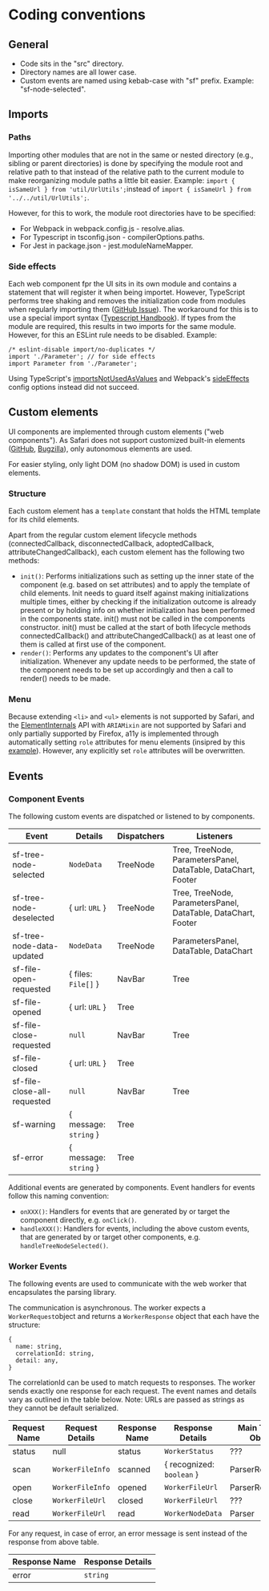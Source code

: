 # Coding conventions

## General

* Code sits in the "src" directory.
* Directory names are all lower case.
* Custom events are named using kebab-case with "sf" prefix. Example: "sf-node-selected".

## Imports

### Paths

Importing other modules that are not in the same or nested directory (e.g., sibling or parent directories) is done by specifying the module root and relative path to that instead of the relative path to the current module to make reorganizing module paths a little bit easier. Example: `import { isSameUrl } from 'util/UrlUtils';`instead of `import { isSameUrl } from '../../util/UrlUtils';`.

However, for this to work, the module root directories have to be specified:
* For Webpack in webpack.config.js - resolve.alias.
* For Typescript in tsconfig.json - compilerOptions.paths.
* For Jest in package.json - jest.moduleNameMapper.

### Side effects

Each web component fpr the UI sits in its own module and contains a statement that will register it when being importet. However, TypeScript performs tree shaking and removes the initialization code from modules when regularly importing them ([GitHub Issue](https://github.com/microsoft/TypeScript/issues/9191)). The workaround for this is to use a special import syntax ([Typescript Handbook](https://www.typescriptlang.org/docs/handbook/modules.html#import-a-module-for-side-effects-only)). If types from the module are required, this results in two imports for the same module. However, for this an ESLint rule needs to be disabled. Example:

    /* eslint-disable import/no-duplicates */
    import './Parameter'; // for side effects
    import Parameter from './Parameter';

Using TypeScript's [importsNotUsedAsValues](https://www.typescriptlang.org/tsconfig#importsNotUsedAsValues) and Webpack's [sideEffects](https://webpack.js.org/guides/tree-shaking/) config options instead did not succeed.

## Custom elements

UI components are implemented through custom elements ("web components"). As Safari does not support customized built-in elements ([GitHub](https://github.com/WebKit/standards-positions/issues/97), [Bugzilla](https://bugs.webkit.org/show_bug.cgi?id=182671)), only autonomous elements are used.

For easier styling, only light DOM (no shadow DOM) is used in custom elements.

### Structure

Each custom element has a `template` constant that holds the HTML template for its child elements.

Apart from the regular custom element lifecycle methods (connectedCallback, disconnectedCallback, adoptedCallback, attributeChangedCallback), each custom element has the following two methods:
* `init()`: Performs initializations such as setting up the inner state of the component (e.g. based on set attributes) and to apply the template of child elements. Init needs to guard itself against making initializations multiple times, either by checking if the initialization outcome is already present or by holding info on whether initialization has been performed in the components state. init() must not be called in the components constructor. init() must be called at the start of both lifecycle methods connectedCallback() and attributeChangedCallback() as at least one of them is called at first use of the component.
* `render()`: Performs any updates to the component's UI after initialization. Whenever any update needs to be performed, the state of the component needs to be set up accordingly and then a call to render() needs to be made.

### Menu

Because extending `<li>` and `<ul>` elements is not supported by Safari, and the [ElementInternals](https://developer.mozilla.org/en-US/docs/Web/API/ElementInternals) API with `ARIAMixin` are not supported by Safari and only partially supported by Firefox, a11y is implemented through automatically setting `role` attributes for menu elements (insipred by this [example](https://www.w3.org/WAI/ARIA/apg/example-index/menubar/menubar-navigation)). However, any explicitly set `role` attributes will be overwritten.

## Events

### Component Events

The following custom events are dispatched or listened to by components.

| Event                       | Details               | Dispatchers | Listeners                                                     |
| --------------------------- | --------------------- | ----------- | ------------------------------------------------------------- |
| sf-tree-node-selected       | `NodeData`            | TreeNode    | Tree, TreeNode, ParametersPanel, DataTable, DataChart, Footer |
| sf-tree-node-deselected     | { url: `URL` }        | TreeNode    | Tree, TreeNode, ParametersPanel, DataTable, DataChart, Footer |
| sf-tree-node-data-updated   | `NodeData`            | TreeNode    | ParametersPanel, DataTable, DataChart                         |
| sf-file-open-requested      | { files: `File[]` }   | NavBar      | Tree                                                          |
| sf-file-opened              | { url: `URL` }        | Tree        |                                                               |
| sf-file-close-requested     | `null`                | NavBar      | Tree                                                          |
| sf-file-closed              | { url: `URL` }        | Tree        |                                                               |
| sf-file-close-all-requested | `null`                | NavBar      | Tree                                                          |
| sf-warning                  | { message: `string` } | Tree        |                                                               |
| sf-error                    | { message: `string` } | Tree        |                                                               |

Additional events are generated by components. Event handlers for events follow this naming convention:
* `onXXX()`: Handlers for events that are generated by or target the component directly, e.g. `onClick()`.
* `handleXXX()`: Handlers for events, including the above custom events, that are generated by or target other components, e.g. `handleTreeNodeSelected()`.

### Worker Events

The following events are used to communicate with the web worker that encapsulates the parsing library.

The communication is asynchronous. The worker expects a `WorkerRequest`object and returns a `WorkerResponse` object that each have the structure:
```
{
  name: string,
  correlationId: string,
  detail: any,
}
```
The correlationId can be used to match requests to responses. The worker sends exactly one response for each request. The event names and details vary as outlined in the table below. Note: URLs are passed as strings as they cannot be default serialized.

| Request Name   | Request Details                   | Response Name       | Response Details                  | Main Thread Object |
| -------------- | --------------------------------- | ------------------- | --------------------------------- | ------------------ |
| status         | null                              | status              | `WorkerStatus`                    | ???                |
| scan           | `WorkerFileInfo`                  | scanned             | { recognized: `boolean` }         | ParserRepository   |
| open           | `WorkerFileInfo`                  | opened              | `WorkerFileUrl`                   | ParserRepository   |
| close          | `WorkerFileUrl`                   | closed              | `WorkerFileUrl`                   | ???                |
| read           | `WorkerFileUrl`                   | read                | `WorkerNodeData`                  | Parser             |

For any request, in case of error, an error message is sent instead of the response from above table.

| Response Name       | Response Details                  |
| ------------------- | --------------------------------- |
| error               | `string`                          |
